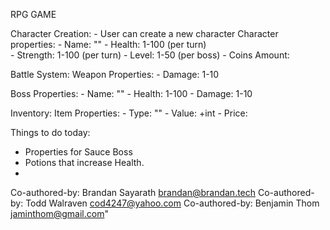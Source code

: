 
RPG GAME

Character Creation:
    - User can create a new character
    Character properties: 
      - Name: "" 
      - Health: 1-100 (per turn)  
      - Strength: 1-100 (per turn)
      - Level: 1-50 (per boss)
      - Coins Amount: 
    
Battle System: 
  Weapon Properties: 
    - Damage: 1-10

  Boss Properties: 
    - Name: ""
    - Health: 1-100
    - Damage: 1-10

Inventory: 
  Item Properties: 
    - Type: ""
    - Value: +int
    - Price: 


Things to do today: 
  - Properties for Sauce Boss 
  - Potions that increase Health. 
  - 


Co-authored-by: Brandan Sayarath <brandan@brandan.tech>
Co-authored-by: Todd Walraven <cod4247@yahoo.com>
Co-authored-by: Benjamin Thom <jaminthom@gmail.com>"